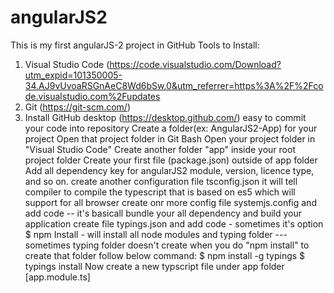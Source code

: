 # angularJS2
This is my first angularJS-2 project in GitHub
Tools to Install:
1. Visual Studio Code (https://code.visualstudio.com/Download?utm_expid=101350005-34.AJ9vUvoaRSGnAeC8Wd6bSw.0&utm_referrer=https%3A%2F%2Fcode.visualstudio.com%2Fupdates
2. Git (https://git-scm.com/)
3. Install GitHub desktop (https://desktop.github.com/) easy to commit your code into repository
Create a folder(ex: AngularJS2-App) for your project 
Open that project folder in Git Bash
Open your project folder in "Visual Studio Code"
Create another folder "app" inside your root project folder
Create your first file (package.json) outside of app folder
Add all dependency key for angularJS2 module, version, licence type, and so on.
create another configuration file tsconfig.json it will tell compiler to compile the typescript that is based on es5 which will support for all browser
create onr more config file systemjs.config and add code -- it's basicall bundle your all dependency and build your application
create file typings.json and add code - sometimes it's option 
$ npm Install - will install all node modules and typing folder --- sometimes typing folder doesn't create when you do "npm install" to create that folder follow below command:
$ npm install -g typings
$ typings install
Now create a new typscript file under app folder [app.module.ts]







